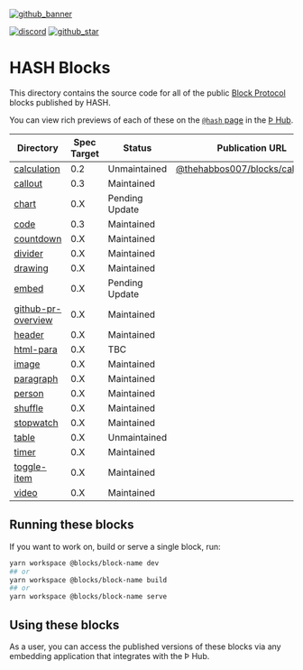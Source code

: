 [github_banner]: https://hash.dev/?utm_medium=organic&utm_source=github_readme_hash-repo_blocks
[github_star]: https://github.com/hashintel/hash/tree/main/blocks#
[discord]: https://hash.ai/discord?utm_medium=organic&utm_source=github_readme_hash-repo_blocks

[calculation]: calculation
[callout]: callout
[chart]: chart
[code]: code
[countdown]: countdown
[divider]: divider
[drawing]: drawing
[embed]: embed
[github-pr-overview]: github-pr-overview
[header]: header
[html-para]: html-para
[image]: image
[paragraph]: paragraph
[person]: person
[shuffle]: shuffle
[stopwatch]: stopwatch
[table]: table 
[timer]: timer
[toggle-item]: toggle-item
[video]: video

[![github_banner](https://hash.ai/cdn-cgi/imagedelivery/EipKtqu98OotgfhvKf6Eew/5a38c5f3-6474-4b6c-71e6-ecf01914f000/github)][github_banner]

[![discord](https://img.shields.io/discord/840573247803097118)][discord] [![github_star](https://img.shields.io/github/stars/hashintel/hash?label=Star%20on%20GitHub&style=social)][github_star]

# HASH Blocks

This directory contains the source code for all of the public [Block Protocol](https://blockprotocol.org/) blocks published by HASH.

You can view rich previews of each of these on the [`@hash` page](https://blockprotocol.org/@hash) in the [Þ Hub](https://blockprotocol.org/hub).

| Directory            	| Spec Target 	| Status         	| Publication URL                                                                                	| Description 	|
|----------------------	|-------------	|----------------	|------------------------------------------------------------------------------------------------	|-------------	|
| [calculation]        	| 0.2         	| Unmaintained   	| [@thehabbos007/blocks/calculation](https://blockprotocol.org/@thehabbos007/blocks/calculation) 	|             	|
| [callout]            	| 0.3         	| Maintained     	|                                                                                                	|             	|
| [chart]              	| 0.X         	| Pending Update 	|                                                                                                	|             	|
| [code]               	| 0.3         	| Maintained     	|                                                                                                	|             	|
| [countdown]          	| 0.X         	| Maintained     	|                                                                                                	|             	|
| [divider]            	| 0.X         	| Maintained     	|                                                                                                	|             	|
| [drawing]            	| 0.X         	| Maintained     	|                                                                                                	|             	|
| [embed]              	| 0.X         	| Pending Update 	|                                                                                                	|             	|
| [github-pr-overview] 	| 0.X         	| Maintained     	|                                                                                                	|             	|
| [header]             	| 0.X         	| Maintained     	|                                                                                                	|             	|
| [html-para]          	| 0.X         	| TBC            	|                                                                                                	|             	|
| [image]              	| 0.X         	| Maintained     	|                                                                                                	|             	|
| [paragraph]          	| 0.X         	| Maintained     	|                                                                                                	|             	|
| [person]             	| 0.X         	| Maintained     	|                                                                                                	|             	|
| [shuffle]            	| 0.X         	| Maintained     	|                                                                                                	|             	|
| [stopwatch]          	| 0.X         	| Maintained     	|                                                                                                	|             	|
| [table]              	| 0.X         	| Unmaintained   	|                                                                                                	|             	|
| [timer]              	| 0.X         	| Maintained     	|                                                                                                	|             	|
| [toggle-item]        	| 0.X         	| Maintained     	|                                                                                                	|             	|
| [video]              	| 0.X         	| Maintained     	|                                                                                                	|             	|

## Running these blocks

If you want to work on, build or serve a single block, run:

```sh
yarn workspace @blocks/block-name dev
## or
yarn workspace @blocks/block-name build
## or
yarn workspace @blocks/block-name serve
```

## Using these blocks

As a user, you can access the published versions of these blocks via any embedding application that integrates with the Þ Hub.

